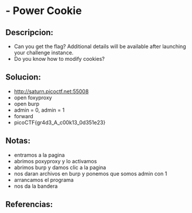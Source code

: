#  - Power Cookie

## Descripcion:
* Can you get the flag?
Additional details will be available after launching your challenge instance.
* Do you know how to modify cookies?

## Solucion:
* http://saturn.picoctf.net:55008
* open foxyproxy
* open burp
* admin = 0, admin = 1
* forward
* picoCTF{gr4d3_A_c00k13_0d351e23}

## Notas:
* entramos a la pagina
* abrimos poxyproxy y lo activamos
* abrimos burp y damos clic a la pagina
* nos daran archivos en burp y ponemos que somos admin con 1
* arrancamos el programa
* nos da la bandera

## Referencias: